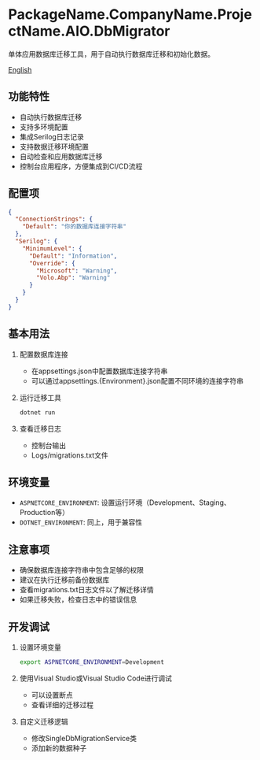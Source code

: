 # PackageName.CompanyName.ProjectName.AIO.DbMigrator

单体应用数据库迁移工具，用于自动执行数据库迁移和初始化数据。

[English](./README.EN.md)

## 功能特性

* 自动执行数据库迁移
* 支持多环境配置
* 集成Serilog日志记录
* 支持数据迁移环境配置
* 自动检查和应用数据库迁移
* 控制台应用程序，方便集成到CI/CD流程

## 配置项

```json
{
  "ConnectionStrings": {
    "Default": "你的数据库连接字符串"
  },
  "Serilog": {
    "MinimumLevel": {
      "Default": "Information",
      "Override": {
        "Microsoft": "Warning",
        "Volo.Abp": "Warning"
      }
    }
  }
}
```

## 基本用法

1. 配置数据库连接
   * 在appsettings.json中配置数据库连接字符串
   * 可以通过appsettings.{Environment}.json配置不同环境的连接字符串

2. 运行迁移工具
   ```bash
   dotnet run
   ```

3. 查看迁移日志
   * 控制台输出
   * Logs/migrations.txt文件

## 环境变量

* `ASPNETCORE_ENVIRONMENT`: 设置运行环境（Development、Staging、Production等）
* `DOTNET_ENVIRONMENT`: 同上，用于兼容性

## 注意事项

* 确保数据库连接字符串中包含足够的权限
* 建议在执行迁移前备份数据库
* 查看migrations.txt日志文件以了解迁移详情
* 如果迁移失败，检查日志中的错误信息

## 开发调试

1. 设置环境变量
   ```bash
   export ASPNETCORE_ENVIRONMENT=Development
   ```

2. 使用Visual Studio或Visual Studio Code进行调试
   * 可以设置断点
   * 查看详细的迁移过程

3. 自定义迁移逻辑
   * 修改SingleDbMigrationService类
   * 添加新的数据种子
